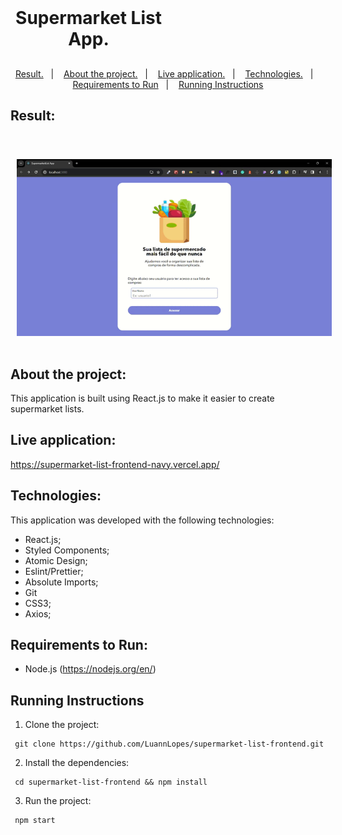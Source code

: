 <h1 align="center" style="    max-width: 250px;
    margin: 30px 0;">
    <br>
    Supermarket List App.
</h1>

<p align="center">
  <a href="#result">Result.</a>&nbsp;&nbsp;&nbsp;|&nbsp;&nbsp;&nbsp;
  <a href="#about-the-project">About the project.</a>&nbsp;&nbsp;&nbsp;|&nbsp;&nbsp;&nbsp;
  <a href="#live-application">Live application.</a>&nbsp;&nbsp;&nbsp;|&nbsp;&nbsp;&nbsp;
  <a href="#technologies">Technologies.</a>&nbsp;&nbsp;&nbsp;|&nbsp;&nbsp;&nbsp;
  <a href="#requirements-to-run">Requirements to Run</a>&nbsp;&nbsp;&nbsp;|&nbsp;&nbsp;&nbsp;
  <a href="#running-instructions">Running Instructions</a>
</p>

## Result:

  <div style="display: flex;   flex-direction: column;
  align-items: center;">
  <h1 align="center" style="display: flex; flex-direction:row;">
      <img   style="margin: 0 10px;" alt="supermarket-list-app.gif" src="public/images/demo-sml.gif" />
  </h1>
  </div>

## About the project:

This application is built using React.js to make it easier to create supermarket lists.

## Live application:

https://supermarket-list-frontend-navy.vercel.app/

## Technologies:

This application was developed with the following technologies:

- React.js;
- Styled Components;
- Atomic Design;
- Eslint/Prettier;
- Absolute Imports;
- Git
- CSS3;
- Axios;

## Requirements to Run:

- Node.js (https://nodejs.org/en/)

## Running Instructions

1. Clone the project:

```
 git clone https://github.com/LuannLopes/supermarket-list-frontend.git
```

2. Install the dependencies:

```
 cd supermarket-list-frontend && npm install
```

3. Run the project:

```
 npm start
```
